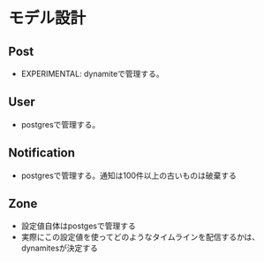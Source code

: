 # モデル設計

## Post
* EXPERIMENTAL: dynamiteで管理する。

## User
* postgresで管理する。

## Notification
* postgresで管理する。通知は100件以上の古いものは破棄する

## Zone
* 設定値自体はpostgesで管理する
* 実際にこの設定値を使ってどのようなタイムラインを配信するかは、 dynamitesが決定する